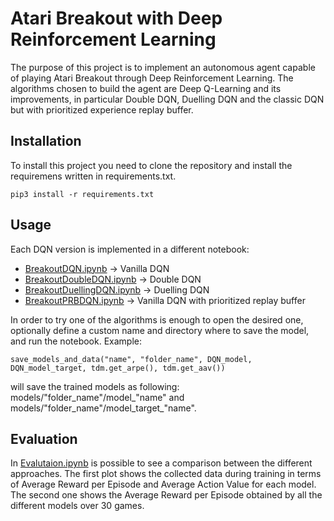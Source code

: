 # Atari Breakout with Deep Reinforcement Learning
The purpose of this project is to implement an autonomous agent capable of playing Atari Breakout through Deep Reinforcement Learning. The algorithms chosen to build the agent are Deep Q-Learning and its improvements, in particular Double DQN, Duelling DQN and the classic DQN but with prioritized experience replay buffer.

## Installation ##
To install this project you need to clone the repository and install the requiremens written in requirements.txt.
```
pip3 install -r requirements.txt
```

## Usage ##
Each DQN version is implemented in a different notebook:
- [BreakoutDQN.ipynb](BreakoutDQN.ipynb) -> Vanilla DQN
- [BreakoutDoubleDQN.ipynb](BreakoutDoubleDQN.ipynb) -> Double DQN
- [BreakoutDuellingDQN.ipynb](BreakoutDuellingDQN.ipynb) -> Duelling DQN
- [BreakoutPRBDQN.ipynb](BreakoutPRBDQN.ipynb) -> Vanilla DQN with prioritized replay buffer

In order to try one of the algorithms is enough to open the desired one, optionally define a custom name and directory where to save the model, and run the notebook.
Example:
```
save_models_and_data("name", "folder_name", DQN_model, DQN_model_target, tdm.get_arpe(), tdm.get_aav())
```
will save the trained models as following: models/"folder_name"/model_"name" and models/"folder_name"/model_target_"name".

## Evaluation ##
In [Evalutaion.ipynb](Evalutaion.ipynb) is possible to see a comparison between the different approaches. The first plot shows the collected data during training in terms of Average Reward per Episode and Average Action Value for each model. The second one shows the Average Reward per Episode obtained by all the different models over 30 games.
